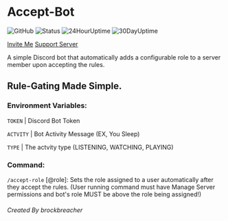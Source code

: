 # Accept-Bot
![GitHub](https://img.shields.io/github/license/brockbreacher/accept-bot) ![Status](https://status.brbr.xyz/api/badge/12/status) ![24HourUptime](https://status.brbr.xyz/api/badge/12/uptime/24) ![30DayUptime](https://status.brbr.xyz/api/badge/12/uptime/720?label=30&labelSuffix=d) 

[Invite Me](https://discord.com/oauth2/authorize?client_id=1382111158546206720)  [Support Server](https://discord.gg/SWTseD7)


A simple Discord bot that automatically adds a configurable role to a server member upon accepting the rules.
## Rule-Gating Made Simple.

### Environment Variables:

`TOKEN` | Discord Bot Token

`ACTVITY` | Bot Activity Message (EX, You Sleep)

`TYPE` | The actvity type (LISTENING, WATCHING, PLAYING)



### Command:
`/accept-role` [@role]: Sets the role assigned to a user automatically after they accept the rules.  (User running command must have Manage Server permissions and bot's role MUST be above the role being assigned!)

###### Created By brockbreacher
